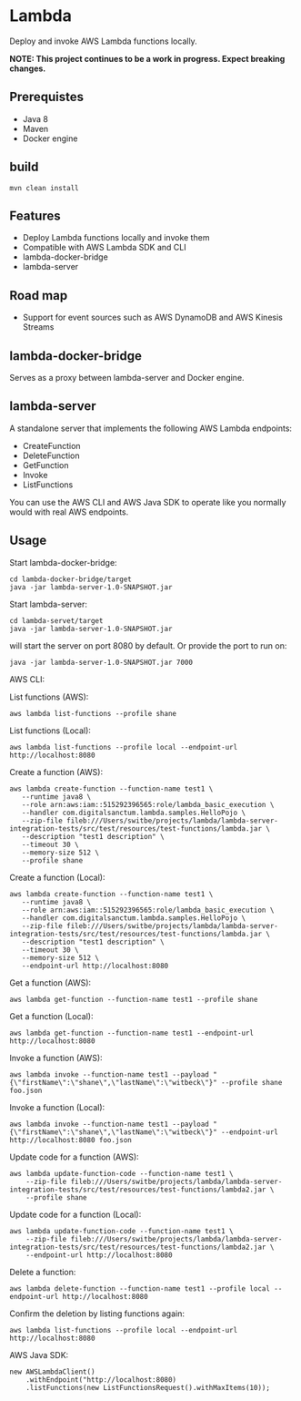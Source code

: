 
# Lambda

Deploy and invoke AWS Lambda functions locally.

**NOTE: This project continues to be a work in progress. Expect breaking changes.**


## Prerequistes

- Java 8
- Maven
- Docker engine

## build

    mvn clean install
    
## Features
- Deploy Lambda functions locally and invoke them
- Compatible with AWS Lambda SDK and CLI
- lambda-docker-bridge 
- lambda-server

## Road map

- Support for event sources such as AWS DynamoDB and AWS Kinesis Streams


## lambda-docker-bridge

Serves as a proxy between lambda-server and Docker engine.

## lambda-server

A standalone server that implements the following AWS Lambda endpoints:

- CreateFunction
- DeleteFunction
- GetFunction
- Invoke
- ListFunctions

You can use the AWS CLI and AWS Java SDK to operate like you normally would with real AWS endpoints.

## Usage

Start lambda-docker-bridge:

    cd lambda-docker-bridge/target    
    java -jar lambda-server-1.0-SNAPSHOT.jar

Start lambda-server:

    cd lambda-servet/target    
    java -jar lambda-server-1.0-SNAPSHOT.jar 
   
will start the server on port 8080 by default. Or provide the port to run on:
    
    java -jar lambda-server-1.0-SNAPSHOT.jar 7000

AWS CLI:

List functions (AWS):

    aws lambda list-functions --profile shane
    
List functions (Local):
    
    aws lambda list-functions --profile local --endpoint-url http://localhost:8080
    
Create a function (AWS):    
    
    aws lambda create-function --function-name test1 \
       --runtime java8 \
       --role arn:aws:iam::515292396565:role/lambda_basic_execution \
       --handler com.digitalsanctum.lambda.samples.HelloPojo \
       --zip-file fileb:///Users/switbe/projects/lambda/lambda-server-integration-tests/src/test/resources/test-functions/lambda.jar \
       --description "test1 description" \
       --timeout 30 \
       --memory-size 512 \
       --profile shane
       
Create a function (Local):       
       
    aws lambda create-function --function-name test1 \
       --runtime java8 \
       --role arn:aws:iam::515292396565:role/lambda_basic_execution \
       --handler com.digitalsanctum.lambda.samples.HelloPojo \
       --zip-file fileb:///Users/switbe/projects/lambda/lambda-server-integration-tests/src/test/resources/test-functions/lambda.jar \
       --description "test1 description" \
       --timeout 30 \
       --memory-size 512 \
       --endpoint-url http://localhost:8080
                  
       
Get a function (AWS):       
    
    aws lambda get-function --function-name test1 --profile shane
    
Get a function (Local):       
    
    aws lambda get-function --function-name test1 --endpoint-url http://localhost:8080    
    
Invoke a function (AWS):    
    
    aws lambda invoke --function-name test1 --payload "{\"firstName\":\"shane\",\"lastName\":\"witbeck\"}" --profile shane foo.json
    
Invoke a function (Local):    
    
    aws lambda invoke --function-name test1 --payload "{\"firstName\":\"shane\",\"lastName\":\"witbeck\"}" --endpoint-url http://localhost:8080 foo.json    
    
Update code for a function (AWS):

    aws lambda update-function-code --function-name test1 \
        --zip-file fileb:///Users/switbe/projects/lambda/lambda-server-integration-tests/src/test/resources/test-functions/lambda2.jar \
        --profile shane
                
Update code for a function (Local):

    aws lambda update-function-code --function-name test1 \
        --zip-file fileb:///Users/switbe/projects/lambda/lambda-server-integration-tests/src/test/resources/test-functions/lambda2.jar \
        --endpoint-url http://localhost:8080            
    
Delete a function:

    aws lambda delete-function --function-name test1 --profile local --endpoint-url http://localhost:8080
    
Confirm the deletion by listing functions again:

    aws lambda list-functions --profile local --endpoint-url http://localhost:8080   
    
AWS Java SDK:
    
    new AWSLambdaClient()
        .withEndpoint("http://localhost:8080)
        .listFunctions(new ListFunctionsRequest().withMaxItems(10));
        
        
